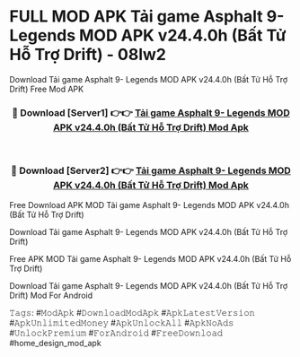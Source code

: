 # FULL MOD APK Tải game Asphalt 9- Legends MOD APK v24.4.0h (Bất Tử Hỗ Trợ Drift) - 08lw2
Download Tải game Asphalt 9- Legends MOD APK v24.4.0h (Bất Tử Hỗ Trợ Drift) Free Mod APK

<div align="center">
<h3>🔴 Download [Server1] 👉👉 <a href="https://apk-comot.site?title=Tải_game_Asphalt_9-_Legends_MOD_APK_v24.4.0h_(Bất_Tử_Hỗ_Trợ_Drift)">Tải game Asphalt 9- Legends MOD APK v24.4.0h (Bất Tử Hỗ Trợ Drift) Mod Apk</a></h3><br>

<h3>🔴 Download [Server2] 👉👉 <a href="https://apk-comot.site?title=Tải_game_Asphalt_9-_Legends_MOD_APK_v24.4.0h_(Bất_Tử_Hỗ_Trợ_Drift)">Tải game Asphalt 9- Legends MOD APK v24.4.0h (Bất Tử Hỗ Trợ Drift) Mod Apk</a></h3>
</div>


Free Download APK MOD Tải game Asphalt 9- Legends MOD APK v24.4.0h (Bất Tử Hỗ Trợ Drift)

Download Tải game Asphalt 9- Legends MOD APK v24.4.0h (Bất Tử Hỗ Trợ Drift) 

Free APK MOD Tải game Asphalt 9- Legends MOD APK v24.4.0h (Bất Tử Hỗ Trợ Drift) 

Download Tải game Asphalt 9- Legends MOD APK v24.4.0h (Bất Tử Hỗ Trợ Drift) Mod For Android

𝚃𝚊𝚐𝚜: #𝙼𝚘𝚍𝙰𝚙𝚔 #𝙳𝚘𝚠𝚗𝚕𝚘𝚊𝚍𝙼𝚘𝚍𝙰𝚙𝚔 #𝙰𝚙𝚔𝙻𝚊𝚝𝚎𝚜𝚝𝚅𝚎𝚛𝚜𝚒𝚘𝚗 #𝙰𝚙𝚔𝚄𝚗𝚕𝚒𝚖𝚒𝚝𝚎𝚍𝙼𝚘𝚗𝚎𝚢 #𝙰𝚙𝚔𝚄𝚗𝚕𝚘𝚌𝚔𝙰𝚕𝚕 #𝙰𝚙𝚔𝙽𝚘𝙰𝚍𝚜 #𝚄𝚗𝚕𝚘𝚌𝚔𝙿𝚛𝚎𝚖𝚒𝚞𝚖 #𝙵𝚘𝚛𝙰𝚗𝚍𝚛𝚘𝚒𝚍 #𝙵𝚛𝚎𝚎𝙳𝚘𝚠𝚗𝚕𝚘𝚊𝚍 #home_design_mod_apk